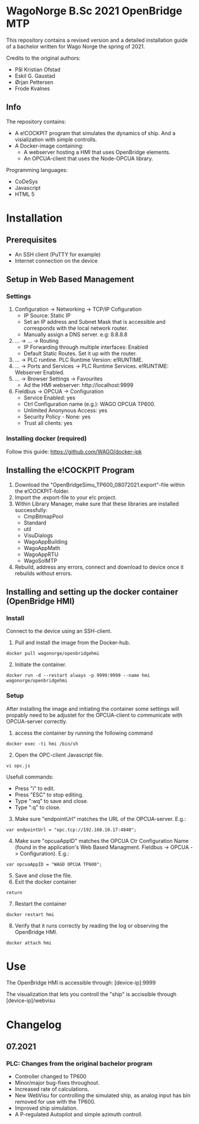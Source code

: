 # WagoNorge B.Sc 2021 OpenBridge MTP
This repository contains a revised version and a detailed installation guide of a bachelor written for Wago Norge the spring of 2021. 

Credits to the original authors:
   - Pål Kristian Ofstad
   - Eskil G. Gaustad
   - Ørjan Pettersen
   - Frode Kvalnes
    
## Info
The repository contains:
   - A e!COCKPIT program that simulates the dynamics of ship. And a visialization with simple controlls. 
   - A Docker-image containing:
      - A webserver hosting a HMI that uses OpenBridge elements. 
      - An OPCUA-client that uses the Node-OPCUA library.

Programming languages:
   - CoDeSys
   - Javascript
   - HTML 5

# Installation

## Prerequisites
- An SSH client (PuTTY for example)
- Internet connection on the device


## Setup in Web Based Management
### Settings
1. Configuration -> Networking -> TCP/IP Cofiguration
      - IP Source: Static IP
      - Set an IP address and Subnet Mask that is accessible and corresponds with the local network router. 
      - Manually assign a DNS server. e.g: 8.8.8.8 
2. ... -> ... -> Routing
      - IP Forwarding through multiple interfaces: Enabled
      - Default Static Routes. Set it up with the router. 
3. ... -> PLC runtine. PLC Runtime Version: e!RUNTIME. 
4. ... -> Ports and Services -> PLC Runtime Services. e!RUNTIME: Webserver Enabled. 
5. ... -> Browser Settings -> Favourites 
      - Ad the HMI webserver: http://localhost:9999
6. Fieldbus -> OPCUA -> Configuration
      - Service Enabled: yes
      - Ctrl Configuration name (e.g.): WAGO OPCUA TP600.
      - Unlimited Anonynous Access: yes
      - Security Policy - None: yes
      - Trust all clients: yes



### Installing docker (required)

Follow this guide: https://github.com/WAGO/docker-ipk

## Installing the e!COCKPIT Program
1. Download the "OpenBridgeSimu_TP600_08072021.export"-file within the e!COCKPIT-folder.
2. Import the .export-file to your e!c project. 
3. Within Library Manager, make sure that these libraries are installed successfully:
      - CmpBitmapPool
      - Standard
      - util
      - VisuDialogs
      - WagoAppBuilding
      - WagoAppMath
      - WagoAppRTU
      - WagoSolMTP
4. Rebuild, address any errors, connect and download to device once it rebuilds without errors. 

## Installing and setting up the docker container (OpenBridge HMI)

### Install
Connect to the device using an SSH-client. 
 1. Pull and install the image from the Docker-hub.
 ```
 docker pull wagonorge/openbridgehmi
 ```
 2. Initiate the container. 
  ```
 docker run -d --restart always -p 9999:9999 --name hmi wagonorge/openbridgehmi
 ```
### Setup
After installing the image and initiating the container some settings will propably need to be adjustet for the OPCUA-client to communicate with OPCUA-server correctly. 
1. access the container by running the following command
```
docker exec -ti hmi /bin/sh
```
2. Open the OPC-client Javascript file. 
```
vi opc.js
```
Usefull commands:
 - Press "i" to edit.
 - Press "ESC" to stop editing. 
 - Type ":wq" to save and close. 
 - Type ":q" to close. 
 
3. Make sure "endpointUrl" matches the URL of the OPCUA-server. E.g.: 
```
var endpointUrl = "opc.tcp://192.168.10.17:4840";
```
4. Make sure "opcuaAppID" matches the OPCUA Ctr Configuration Name (found in the application's Web Based Managment. Fieldbus -> OPCUA -> Configuration). E.g.:
```
var opcuaAppID = "WAGO OPCUA TP600";
```
5. Save and close the file. 
6. Exit the docker container
```
return
```
7. Restart the container
```
docker restart hmi
```
8. Verify that it runs correctly by reading the log or observing the OpenBridge HMI. 
```
docker attach hmi
```
# Use
The OpenBridge HMI is accessible through: [device-ip]:9999

The visualization that lets you controll the "ship" is accissible through [device-ip]/webvisu


# Changelog

## 07.2021
### PLC: Changes from the original bachelor program
- Controller changed to TP600
- Minor/major bug-fixes throughout. 
- Increased rate of calculations.
- New WebVisu for controlling the simulated ship, as analog input has bin removed for use with the TP600.
- Improved ship simulation.
- A P-regulated Autopilot and simple azimuth controll. 



